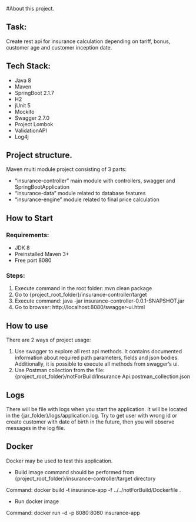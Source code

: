 #About this project.

## Task: 
Create rest api for insurance calculation depending on tariff, bonus, customer age and customer inception date.

## Tech Stack:
-	Java 8
-	Maven
-	SpringBoot 2.1.7
-	H2
-	jUnit 5
-	Mockito
-	Swagger 2.7.0
-	Project Lombok
-   ValidationAPI
-   Log4j

## Project structure.

Maven multi module project consisting of 3 parts:
-	“insurance-controller” main module with controllers, swagger and SpringBootApplication 
-	“insurance-data” module related to database features
-	“insurance-engine” module related to final price calculation

## How to Start
### Requirements:
-	JDK 8
-	Preinstalled Maven 3+
-	Free port 8080
### Steps:
1.	Execute command in the root folder: mvn clean package
2.	Go to {project_root_folder}/insurance-controller/target
3.	Execute command: java -jar insurance-controller-0.0.1-SNAPSHOT.jar
4.	Go to browser: http://localhost:8080/swagger-ui.html


## How to use
There are 2 ways of project usage:
1.	Use swagger to explore all rest api methods. 
It contains documented information about required path parameters, fields and json bodies.
Additionally, it is possible to execute all methods from swagger’s ui.
2.	Use Postman collection from the file: {project_root_folder}/notForBuild/Insurance Api.postman_collection.json

## Logs
There will be file with logs when you start the application. It will be located in the {jar_folder}/logs/application.log.
Try to get user with wrong id or create customer with date of birth in the future, then you will observe messages in the log file.

## Docker
Docker may be used to test this application.

- Build image command should be performed from {project_root_folder}/insurance-controller/target directory

Command: docker build -t insurance-app -f ../../notForBuild/Dockerfile .

- Run docker image

Command: docker run -d -p 8080:8080 insurance-app
